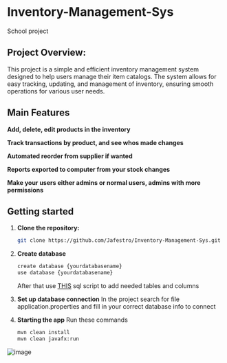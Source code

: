 # Inventory-Management-Sys
School project


 ## Project Overview:

This project is a simple and efficient inventory management system designed to help users manage their item catalogs. 
The system allows for easy tracking, updating, and management of inventory, ensuring smooth operations for various user needs.

## Main Features

**Add, delete, edit products in the inventory**

**Track transactions by product, and see whos made changes**

**Automated reorder from supplier if wanted**

**Reports exported to computer from your stock changes**

**Make your users either admins or normal users, admins with more permissions**

## Getting started

1. **Clone the repository:**
    ```sh
    git clone https://github.com/Jafestro/Inventory-Management-Sys.git
    ```

2. **Create database**
   ```sh
   create database {yourdatabasename}
   use database {yourdatabasename}
   ```
   After that use [THIS](https://github.com/Jafestro/Inventory-Management-Sys/blob/main/sqlscript) sql script to add needed tables and columns

4. **Set up database connection**
   In the project search for file application.properties and fill in your correct database info to connect

5. **Starting the app**
   Run these commands
   ```sh
   mvn clean install
   mvn clean javafx:run
   ```
   

![image](https://github.com/user-attachments/assets/3c305bc0-eafb-402d-9f24-f49847513607)
